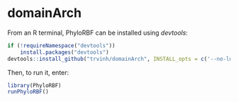 # domainArch

From an R terminal, PhyloRBF can be installed using *devtools*:

```r
if (!requireNamespace("devtools"))
    install.packages("devtools")
devtools::install_github("trvinh/domainArch", INSTALL_opts = c('--no-lock'), dependencies = TRUE)
```

Then, to run it, enter:

```r
library(PhyloRBF)
runPhyloRBF()
```
